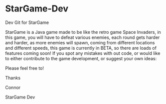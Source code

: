StarGame-Dev
============

Dev Git for StarGame

StarGame is a Java game made to be like the retro game Space Invaders, in this game, you will have to defeat various enemies, each round gets harder and harder, as more enemies will spawn, coming from different locations and different speeds, this game is currently in BETA, so there are loads of features coming soon!
If you spot any mistakes with out code, or would like to either contribute to the game development, or suggest your own ideas:

Please feel free to!

Thanks

Connor

StarGame Dev
